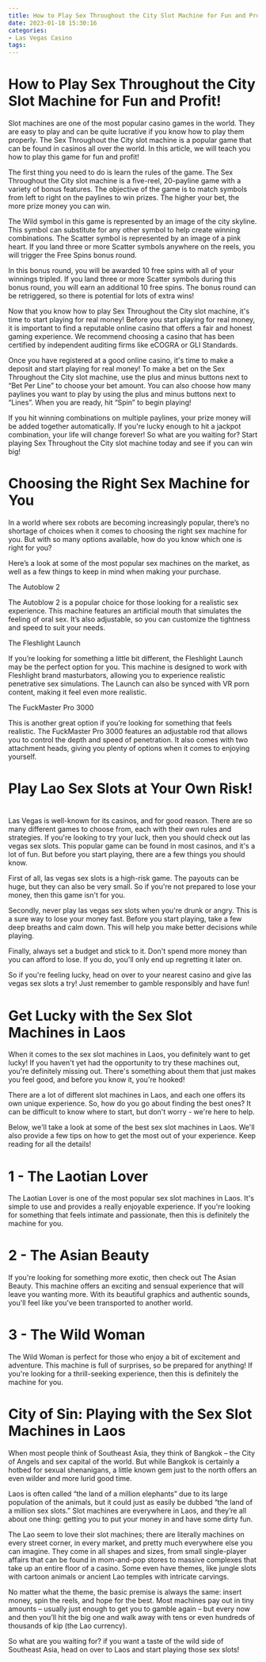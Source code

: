 ```yaml
---
title: How to Play Sex Throughout the City Slot Machine for Fun and Profit!
date: 2023-01-18 15:30:16
categories:
- Las Vegas Casino
tags:
---
```



#  How to Play Sex Throughout the City Slot Machine for Fun and Profit!

Slot machines are one of the most popular casino games in the world. They are easy to play and can be quite lucrative if you know how to play them properly. The Sex Throughout the City slot machine is a popular game that can be found in casinos all over the world. In this article, we will teach you how to play this game for fun and profit!

The first thing you need to do is learn the rules of the game. The Sex Throughout the City slot machine is a five-reel, 20-payline game with a variety of bonus features. The objective of the game is to match symbols from left to right on the paylines to win prizes. The higher your bet, the more prize money you can win.

The Wild symbol in this game is represented by an image of the city skyline. This symbol can substitute for any other symbol to help create winning combinations. The Scatter symbol is represented by an image of a pink heart. If you land three or more Scatter symbols anywhere on the reels, you will trigger the Free Spins bonus round.

In this bonus round, you will be awarded 10 free spins with all of your winnings tripled. If you land three or more Scatter symbols during this bonus round, you will earn an additional 10 free spins. The bonus round can be retriggered, so there is potential for lots of extra wins!

Now that you know how to play Sex Throughout the City slot machine, it's time to start playing for real money! Before you start playing for real money, it is important to find a reputable online casino that offers a fair and honest gaming experience. We recommend choosing a casino that has been certified by independent auditing firms like eCOGRA or GLI Standards.

Once you have registered at a good online casino, it's time to make a deposit and start playing for real money! To make a bet on the Sex Throughout the City slot machine, use the plus and minus buttons next to “Bet Per Line” to choose your bet amount. You can also choose how many paylines you want to play by using the plus and minus buttons next to “Lines”. When you are ready, hit “Spin” to begin playing!

If you hit winning combinations on multiple paylines, your prize money will be added together automatically. If you're lucky enough to hit a jackpot combination, your life will change forever! So what are you waiting for? Start playing Sex Throughout the City slot machine today and see if you can win big!

#  Choosing the Right Sex Machine for You

In a world where sex robots are becoming increasingly popular, there’s no shortage of choices when it comes to choosing the right sex machine for you. But with so many options available, how do you know which one is right for you?

Here’s a look at some of the most popular sex machines on the market, as well as a few things to keep in mind when making your purchase.

The Autoblow 2

The Autoblow 2 is a popular choice for those looking for a realistic sex experience. This machine features an artificial mouth that simulates the feeling of oral sex. It’s also adjustable, so you can customize the tightness and speed to suit your needs.

The Fleshlight Launch

If you’re looking for something a little bit different, the Fleshlight Launch may be the perfect option for you. This machine is designed to work with Fleshlight brand masturbators, allowing you to experience realistic penetrative sex simulations. The Launch can also be synced with VR porn content, making it feel even more realistic.

The FuckMaster Pro 3000

This is another great option if you’re looking for something that feels realistic. The FuckMaster Pro 3000 features an adjustable rod that allows you to control the depth and speed of penetration. It also comes with two attachment heads, giving you plenty of options when it comes to enjoying yourself.

#  Play Lao Sex Slots at Your Own Risk!

#

Las Vegas is well-known for its casinos, and for good reason. There are so many different games to choose from, each with their own rules and strategies. If you're looking to try your luck, then you should check out las vegas sex slots. This popular game can be found in most casinos, and it's a lot of fun. But before you start playing, there are a few things you should know.

First of all, las vegas sex slots is a high-risk game. The payouts can be huge, but they can also be very small. So if you're not prepared to lose your money, then this game isn't for you.

Secondly, never play las vegas sex slots when you're drunk or angry. This is a sure way to lose your money fast. Before you start playing, take a few deep breaths and calm down. This will help you make better decisions while playing.

Finally, always set a budget and stick to it. Don't spend more money than you can afford to lose. If you do, you'll only end up regretting it later on.

So if you're feeling lucky, head on over to your nearest casino and give las vegas sex slots a try! Just remember to gamble responsibly and have fun!

#  Get Lucky with the Sex Slot Machines in Laos

When it comes to the sex slot machines in Laos, you definitely want to get lucky! If you haven't yet had the opportunity to try these machines out, you're definitely missing out. There's something about them that just makes you feel good, and before you know it, you're hooked!

There are a lot of different slot machines in Laos, and each one offers its own unique experience. So, how do you go about finding the best ones? It can be difficult to know where to start, but don't worry - we're here to help.

Below, we'll take a look at some of the best sex slot machines in Laos. We'll also provide a few tips on how to get the most out of your experience. Keep reading for all the details!

# 1 - The Laotian Lover

The Laotian Lover is one of the most popular sex slot machines in Laos. It's simple to use and provides a really enjoyable experience. If you're looking for something that feels intimate and passionate, then this is definitely the machine for you.

# 2 - The Asian Beauty

If you're looking for something more exotic, then check out The Asian Beauty. This machine offers an exciting and sensual experience that will leave you wanting more. With its beautiful graphics and authentic sounds, you'll feel like you've been transported to another world.

# 3 - The Wild Woman

The Wild Woman is perfect for those who enjoy a bit of excitement and adventure. This machine is full of surprises, so be prepared for anything! If you're looking for a thrill-seeking experience, then this is definitely the machine for you.

#  City of Sin: Playing with the Sex Slot Machines in Laos

When most people think of Southeast Asia, they think of Bangkok – the City of Angels and sex capital of the world. But while Bangkok is certainly a hotbed for sexual shenanigans, a little known gem just to the north offers an even wilder and more lurid good time.

Laos is often called “the land of a million elephants” due to its large population of the animals, but it could just as easily be dubbed “the land of a million sex slots.” Slot machines are everywhere in Laos, and they’re all about one thing: getting you to put your money in and have some dirty fun.

The Lao seem to love their slot machines; there are literally machines on every street corner, in every market, and pretty much everywhere else you can imagine. They come in all shapes and sizes, from small single-player affairs that can be found in mom-and-pop stores to massive complexes that take up an entire floor of a casino. Some even have themes, like jungle slots with cartoon animals or ancient Lao temples with intricate carvings.

No matter what the theme, the basic premise is always the same: insert money, spin the reels, and hope for the best. Most machines pay out in tiny amounts – usually just enough to get you to gamble again – but every now and then you’ll hit the big one and walk away with tens or even hundreds of thousands of kip (the Lao currency).

So what are you waiting for? if you want a taste of the wild side of Southeast Asia, head on over to Laos and start playing those sex slots!